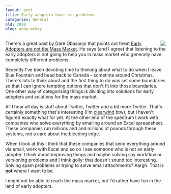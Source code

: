 ```yaml
---
layout: post
title: Early adopters have fun problems
categories: General
old: 2088
blog: andy-mckay
---
```

<img src="http://www.agmweb.ca/files/2251978697_cfa2638a55_m.jpg" style="padding 1em; float: right" />
<p>There's a great post by Dare Obasanjo that points out theat <a href="http://www.25hoursaday.com/weblog/2008/05/21/NoteToWeb20CompaniesEarlyAdoptersAreNotTheMassMarket.aspx">Early Adopters are not the Mass Market</a>. He says (and I agree) that listening to the early adopters is not going to help you in mass market who generally have completely different problems.</p>
<p>Recently I've been devoting time to thinking about what to do when I leave Blue Fountain and head back to Canada - sometime around Christmas. There's lots to think about and the first thing to do was set some boundaries so that I can ignore tempting options that don't fit into those boundaries. One other way of categorising things is dividing into solutions for early adopters and solutions for the mass market.</p>
<p>All I hear all day is stuff about Twitter, Twitter and a bit more Twitter. That's certainly something that's interesting (I'm <a href="http://twitter.com/clearwind">clearwind</a> btw), but I haven't figured exactly what for yet. At the other end of the spectrum I work with companies who solve everything by emailing around an Excel spreadsheet. These companies run millions and and millions of pounds through these systems, not a  care about the bleeding edge.</p>
<p>When I look at this I think that these companies that send everything around via email, work with Excel and so on I see someone who is not an early adopter. I think about improving things and maybe solving say workflow or versioning problems and I think golly: that doesn't sound too interesting. Solving spam problems or trying to solve email attachments? Aargh. That is <b>not</b> where I want to be.</p>
<p>I might not be able to reach the mass market, but I'd rather have fun in the land of early adopters.</p>